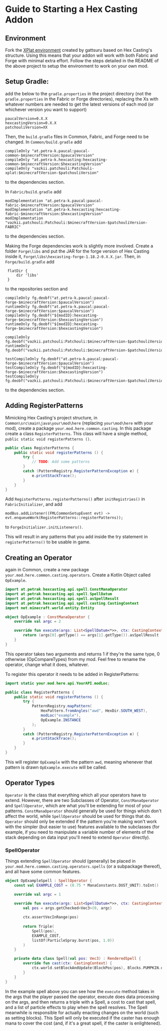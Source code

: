 # Guide to Starting a Hex Casting Addon

## Environment

Fork the [XPlat environment](https://github.com/gattsuru/Forge-Fabric-XPlat-Env) created by gattsuru based on Hex Casting's structure. Using this means that your addon will work with both Fabric and Forge with minimal extra effort. Follow the steps detailed in the README of the above project to setup the environment to work on your own mod. 

## Setup Gradle:

add the below to the `gradle.properties` in the project directory (not the `gradle.properties` in the Fabric or Forge directories), replacing the Xs with whatever numbers are needed to get the latest versions of each mod (or whichever version you want to support)
```
paucalVersion=0.X.X
hexcastingVersion=0.X.X
patchouliVersion=XX
```

Then, the `build.gradle` files in Common, Fabric, and Forge need to be changed. In `Common/build.gradle` add
```
compileOnly "at.petra-k.paucal:paucal-common-$minecraftVersion:$paucalVersion"
compileOnly "at.petra-k.hexcasting:hexcasting-common-$minecraftVersion:$hexcastingVersion"
compileOnly "vazkii.patchouli:Patchouli-xplat:$minecraftVersion-$patchouliVersion"
```
to the dependencies section.

In `Fabric/build.gradle` add
```
modImplementation "at.petra-k.paucal:paucal-fabric-$minecraftVersion:$paucalVersion"
modImplementation "at.petra-k.hexcasting:hexcasting-fabric-$minecraftVersion:$hexcastingVersion"
modImplementation "vazkii.patchouli:Patchouli:$minecraftVersion-$patchouliVersion-FABRIC"
```
to the dependencies section.

Making the Forge dependencies work is slightly more involved. Create a folder `Forge\libs` and put the JAR for the forge version of Hex Casting inside it, `Forge\libs\hexcasting-forge-1.18.2-0.X.X.jar`. Then, in `Forge/build.gradle` add
```
 flatDir {
     dir 'libs'
 }
```
to the repositories section and
```
compileOnly fg.deobf("at.petra-k.paucal:paucal-forge-$minecraftVersion:$paucalVersion")
runtimeOnly fg.deobf("at.petra-k.paucal:paucal-forge-$minecraftVersion:$paucalVersion")
compileOnly fg.deobf("${modID}:hexcasting-forge-$minecraftVersion:$hexcastingVersion")
runtimeOnly fg.deobf("${modID}:hexcasting-forge-$minecraftVersion:$hexcastingVersion")

compileOnly fg.deobf("vazkii.patchouli:Patchouli:$minecraftVersion-$patchouliVersion")
runtimeOnly fg.deobf("vazkii.patchouli:Patchouli:$minecraftVersion-$patchouliVersion")

testCompileOnly fg.deobf("at.petra-k.paucal:paucal-forge-$minecraftVersion:$paucalVersion")
testCompileOnly fg.deobf("${modID}:hexcasting-forge-$minecraftVersion:$hexcastingVersion")
testCompileOnly fg.deobf("vazkii.patchouli:Patchouli:$minecraftVersion-$patchouliVersion")
```
to the dependencies section.

## Adding RegisterPatterns

Mimicking Hex Casting's project structure, in `Common\src\main\java\your\mod\here` (replacing `your\mod\here` with your mod), create a package `your.mod.here.common.casting`. In this package create a class `RegisterPatterns`. This class will have a single method, `public static void registerPatterns ()`.
```java
public class RegisterPatterns {
	public static void registerPatterns () {
		try {
			// TODO: Add some patterns
		}
		catch (PatternRegistry.RegisterPatternException e) {
			e.printStackTrace();
		}
	}
}
```

Add `RegisterPatterns.registerPatterns()` after `initRegistries()` in `FabricInitializer`, and add
```
modBus.addListener((FMLCommonSetupEvent evt) -> evt.enqueueWork(RegisterPatterns::registerPatterns));
```
to `ForgeInitializer.initListeners()`.

This will result in any patterns that you add inside the try statement in `registerPatterns()` to be usable in game.

## Creating an Operator

again in Common, create a new package `your.mod.here.common.casting.operators`. Create a Kotlin Object called `OpExample`.
```kotlin
import at.petrak.hexcasting.api.spell.ConstManaOperator
import at.petrak.hexcasting.api.spell.SpellDatum
import at.petrak.hexcasting.api.spell.asSpellResult
import at.petrak.hexcasting.api.spell.casting.CastingContext
import net.minecraft.world.entity.Entity

object OpExample : ConstManaOperator {
	override val argc = 2

	override fun execute(args: List<SpellDatum<*>>, ctx: CastingContext): List<SpellDatum<*>> {
		return (args[0].getType() == args[1].getType()).asSpellResult
	}
}
```
This operator takes two arguments and returns 1 if they're the same type, 0 otherwise (OpCompareTypes) from my mod. Feel free to rename the operator, change what it does, whatever.

To register this operator it needs to be added in RegisterPatterns:
```java
import static your.mod.here.api.YourAPI.modLoc;

public class RegisterPatterns {
	public static void registerPatterns () {
		try {
			PatternRegistry.mapPattern(
				HexPattern.fromAngles("awd", HexDir.SOUTH_WEST), 
				modLoc("example"),
				OpExample.INSTANCE
			);
		}
		catch (PatternRegistry.RegisterPatternException e) {
			e.printStackTrace();
		}
	}
}
```

This will register `OpExample` with the pattern `awd`, meaning whenever that pattern is drawn `OpExample.execute` will be called.

## Operator Types

`Operator` is the class that everything which all your operators have to extend. However, there are two Subclasses of Operator, `ConstManaOperator` and `SpellOperator`, which are what you'll be extending for most of your patterns. `ConstManaOperator` should generally be used for things which don't affect the world, while `SpellOperator` should be used for things that do. `Operator` should only be extended if the pattern you're making won't work with the simpler (but easier to use) features available to the subclasses (for example, if you need to manipulate a variable number of elements of the stack depending on data input you'll need to extend `Operator` directly).

### SpellOperator

Things extending `SpellOperator` should (generally) be placed in `your.mod.here.common.casting.operators.spells` (or a subpackage thereof), and all have some common features.
```kotlin
object OpExampleSpell : SpellOperator {
	const val EXAMPLE_COST = (0.75 * ManaConstants.DUST_UNIT).toInt()

	override val argc = 1

	override fun execute(args: List<SpellDatum<*>>, ctx: CastingContext): Triple<RenderedSpell, Int, List<ParticleSpray>> {
		val pos = args.getChecked<Vec3>(0, argc)
		
		ctx.assertVecInRange(pos)
		
		return Triple(
			Spell(pos),
			EXAMPLE_COST,
			listOf(ParticleSpray.burst(pos, 1.0))
		)
	}

	private data class Spell(val pos: Vec3) : RenderedSpell {
		override fun cast(ctx: CastingContext) {
			ctx.world.setBlockAndUpdate(BlockPos(pos), Blocks.PUMPKIN.defaultBlockState())
		}
	}
}
```

In the example spell above you can see how the `execute` method takes in the args that the player passed the operator, execute does data processing on the args, and then returns a triple with a Spell, a cost to cast that spell, and a list of particle effects to play when the spell resolves. The Spell meanwhile is responsible for actually enacting changes on the world (such as setting blocks). This Spell will only be executed if the caster has enough mana to cover the cost (and, if it's a great spell, if the caster is enlightened).